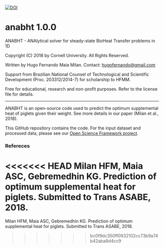 [![DOI](https://zenodo.org/badge/61003231.svg)](https://zenodo.org/badge/latestdoi/61003231)

# anabht 1.0.0
 ANABHT - ANAlytical solver for steady-state BioHeat Transfer problems in 1D
  
 Copyright (C) 2018 by Cornell University. All Rights Reserved.
  
 Written by Hugo Fernando Maia Milan. Contact: hugofernando@gmail.com

 Support from Brazilian National Counsel of Technological and Scientific Development (Proc. 203312/2014-7) for scholarship to HFMM.
  
 Free for educational, research and non-profit purposes.  Refer to the license file for details.
***

ANABHT is an open-source code used to predict the optimum supplemental heat of piglets given their weight. See more details in our paper (Milan et al., 2018).

This GitHub repository contains the code. For the input dataset and processed data, please see our [Open Science Framework project](https://osf.io/fsqxj/ "Project: Prediction of optimum supplemental heat for piglets").

### Refereces
<<<<<<< HEAD
Milan HFM, Maia ASC, Gebremedhin KG. Prediction of optimum supplemental heat for piglets. Submitted to Trans ASABE, 2018.
=======
Milan HFM, Maia ASC, Gebremedhin KG. Prediction of optimum supplemental heat for piglets. Submitted to Trans ASABE, 2018.
>>>>>>> bc0f9dc350ff0932102cc73b9a74b42aba8d4cc9
